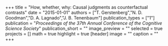 +++
title = "How, whether, why: Causal judgments as counterfactual contrasts"
date = "2015-01-01"
authors = ["T. Gerstenberg","N. D. Goodman","D. A. Lagnado","J. B. Tenenbaum"]
publication_types = ["1"]
publication = "_Proceedings of the 37th Annual Conference of the Cognitive Science Society_"
publication_short = ""
image_preview = ""
selected = true
projects = []
math = true
highlight = true
[header]
image = ""
caption = ""
+++

